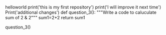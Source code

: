 helloworld
print('this is my first repository') 
print('I will improve it next time')
Print('additional changes')
def question_3():
    """Write a code to caluculate sum of 2 & 2"""
    sum1=2+2
    return sum1

question_3()
